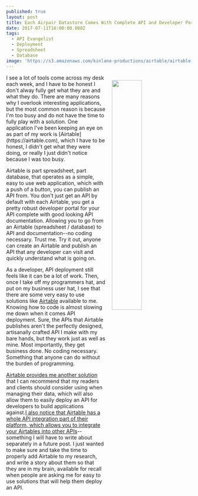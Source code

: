 ```yaml
---
published: true
layout: post
title: Each Airpair Datastore Comes With Complete API and Developer Portal
date: 2017-07-11T16:00:00.000Z
tags:
  - API Evangelist
  - Deployment
  - Spreadsheet
  - Database
image: 'https://s3.amazonaws.com/kinlane-productions/airtable/airtable-api-for-or2.png'
---
```

<p><img src="https://s3.amazonaws.com/kinlane-productions/airtable/airtable-api-for-or2.png" width="40%" style="padding: 15px;" align="right" /></p>I see a lot of tools come across my desk each week, and I have to be honest I don't alway fully get what they are and what they do. There are many reasons why I overlook interesting applications, but the most common reason is because I'm too busy and do not have the time to fully play with a solution. One application I've been keeping an eye on as part of my work is [Airtable](https://airtable.com), which I have to be honest, I didn't get what they were doing, or really I just didn't notice because I was too busy.

Airtable is part spreadsheet, part database, that operates as a simple, easy to use web application, which with a push of a button, you can publish an API from. You don't just get an API by default with each Airtable, you get a pretty robust developer portal for your API complete with  good looking API documentation. Allowing you to go from an Airtable (spreadsheet / database) to API and documentation--no coding necessary. Trust me. Try it out, anyone can create an Airtable and publish an API that any developer can visit and quickly understand what is going on.

As a developer, API deployment still feels like it can be a lot of work. Then, once I take off my programmers hat, and put on my business user hat, I see that there are some very easy to use solutions like [Airtable](https://airtable.com) available to me. Knowing how to code is almost slowing me down when it comes API deployment. Sure, the APIs that Airtable publishes aren't the perfectly designed, artisanally crafted API I make with my bare hands, but they work just as well as mine. Most importantly, they get business done. No coding necessary. Something that anyone can do without the burden of programming.

[Airtable provides me another solution](https://airtable.com) that I can recommend that my readers and clients should consider using when managing their data, which will also allow them to easily deploy an API for developers to build applications against.[I also notice that Airtable has a whole API integration part of their platform, which allows you to integrate your Airtables into other APIs](https://airtable.com/integrations)--something I will have to write about separately in a future post. I just wanted to make sure and take the time to properly add Airtable to my research, and write a story about them so that they are in my brain, available for recall when people are asking me for easy to use solutions that will help them deploy an API.
